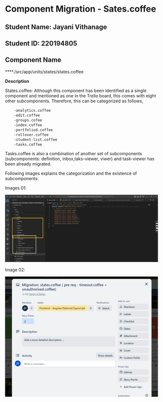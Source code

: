 # Component Migration - Sates.coffee

## Student Name: Jayani Vithanage

## Student ID: 220194805


## Component Name

\*\*\*\*./src/app/units/states/states.coffee

**Description**

States.coffee: Although this component has been identified as a single component and mentioned as one in the Trello board, this comes with eight other subcomponents. Therefore, this can be categorized as follows,

        -analytics.coffee
        -edit.coffee
        -groups.cofee
        -index.coffee
        -portfoliod.coffee
        -rollover.coffee
        -student-list.coffee
        -tasks.coffee

Tasks.coffee is also a combination of another set of subcomponents (subcomponents: definition, inbox,taks-viewer, viwer) and task-viewer has been already migrated.

Following images explains the categorization and the existence of subcomponents:

Images 01:

![subcomponents:](imgs/states.coffee_categorization.png)


Image 02:

![Trello card of states.coffee](imgs/states.%20coffee%20trello%20card.png)





